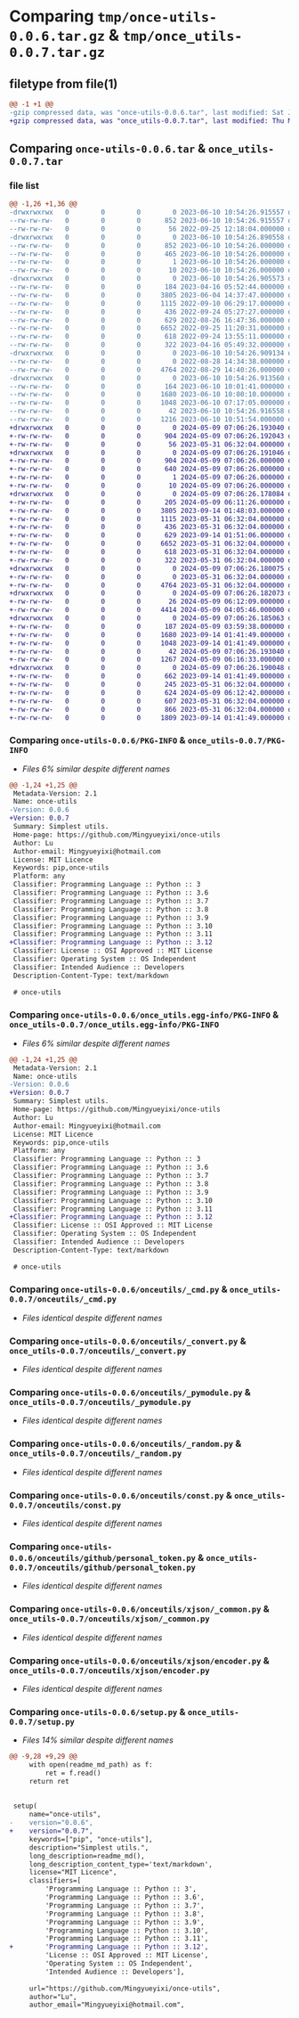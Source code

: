 # Comparing `tmp/once-utils-0.0.6.tar.gz` & `tmp/once_utils-0.0.7.tar.gz`

## filetype from file(1)

```diff
@@ -1 +1 @@
-gzip compressed data, was "once-utils-0.0.6.tar", last modified: Sat Jun 10 10:54:26 2023, max compression
+gzip compressed data, was "once_utils-0.0.7.tar", last modified: Thu May  9 07:06:26 2024, max compression
```

## Comparing `once-utils-0.0.6.tar` & `once_utils-0.0.7.tar`

### file list

```diff
@@ -1,26 +1,36 @@
-drwxrwxrwx   0        0        0        0 2023-06-10 10:54:26.915557 once-utils-0.0.6/
--rw-rw-rw-   0        0        0      852 2023-06-10 10:54:26.915557 once-utils-0.0.6/PKG-INFO
--rw-rw-rw-   0        0        0       56 2022-09-25 12:18:04.000000 once-utils-0.0.6/README.md
-drwxrwxrwx   0        0        0        0 2023-06-10 10:54:26.890558 once-utils-0.0.6/once_utils.egg-info/
--rw-rw-rw-   0        0        0      852 2023-06-10 10:54:26.000000 once-utils-0.0.6/once_utils.egg-info/PKG-INFO
--rw-rw-rw-   0        0        0      465 2023-06-10 10:54:26.000000 once-utils-0.0.6/once_utils.egg-info/SOURCES.txt
--rw-rw-rw-   0        0        0        1 2023-06-10 10:54:26.000000 once-utils-0.0.6/once_utils.egg-info/dependency_links.txt
--rw-rw-rw-   0        0        0       10 2023-06-10 10:54:26.000000 once-utils-0.0.6/once_utils.egg-info/top_level.txt
-drwxrwxrwx   0        0        0        0 2023-06-10 10:54:26.905573 once-utils-0.0.6/onceutils/
--rw-rw-rw-   0        0        0      184 2023-04-16 05:52:44.000000 once-utils-0.0.6/onceutils/__init__.py
--rw-rw-rw-   0        0        0     3805 2023-06-04 14:37:47.000000 once-utils-0.0.6/onceutils/_cmd.py
--rw-rw-rw-   0        0        0     1115 2022-09-10 06:29:17.000000 once-utils-0.0.6/onceutils/_convert.py
--rw-rw-rw-   0        0        0      436 2022-09-24 05:27:27.000000 once-utils-0.0.6/onceutils/_iter.py
--rw-rw-rw-   0        0        0      629 2022-08-26 16:47:36.000000 once-utils-0.0.6/onceutils/_pymodule.py
--rw-rw-rw-   0        0        0     6652 2022-09-25 11:20:31.000000 once-utils-0.0.6/onceutils/_random.py
--rw-rw-rw-   0        0        0      618 2022-09-24 13:55:11.000000 once-utils-0.0.6/onceutils/const.py
--rw-rw-rw-   0        0        0      322 2023-04-16 05:49:32.000000 once-utils-0.0.6/onceutils/ex_dict.py
-drwxrwxrwx   0        0        0        0 2023-06-10 10:54:26.909134 once-utils-0.0.6/onceutils/github/
--rw-rw-rw-   0        0        0        0 2022-08-28 14:34:38.000000 once-utils-0.0.6/onceutils/github/__init__.py
--rw-rw-rw-   0        0        0     4764 2022-08-29 14:40:26.000000 once-utils-0.0.6/onceutils/github/personal_token.py
-drwxrwxrwx   0        0        0        0 2023-06-10 10:54:26.913560 once-utils-0.0.6/onceutils/xjson/
--rw-rw-rw-   0        0        0      164 2023-06-10 10:01:41.000000 once-utils-0.0.6/onceutils/xjson/__init__.py
--rw-rw-rw-   0        0        0     1680 2023-06-10 10:00:10.000000 once-utils-0.0.6/onceutils/xjson/_common.py
--rw-rw-rw-   0        0        0     1048 2023-06-10 07:17:05.000000 once-utils-0.0.6/onceutils/xjson/encoder.py
--rw-rw-rw-   0        0        0       42 2023-06-10 10:54:26.916558 once-utils-0.0.6/setup.cfg
--rw-rw-rw-   0        0        0     1216 2023-06-10 10:51:54.000000 once-utils-0.0.6/setup.py
+drwxrwxrwx   0        0        0        0 2024-05-09 07:06:26.193040 once_utils-0.0.7/
+-rw-rw-rw-   0        0        0      904 2024-05-09 07:06:26.192043 once_utils-0.0.7/PKG-INFO
+-rw-rw-rw-   0        0        0       56 2023-05-31 06:32:04.000000 once_utils-0.0.7/README.md
+drwxrwxrwx   0        0        0        0 2024-05-09 07:06:26.191046 once_utils-0.0.7/once_utils.egg-info/
+-rw-rw-rw-   0        0        0      904 2024-05-09 07:06:26.000000 once_utils-0.0.7/once_utils.egg-info/PKG-INFO
+-rw-rw-rw-   0        0        0      640 2024-05-09 07:06:26.000000 once_utils-0.0.7/once_utils.egg-info/SOURCES.txt
+-rw-rw-rw-   0        0        0        1 2024-05-09 07:06:26.000000 once_utils-0.0.7/once_utils.egg-info/dependency_links.txt
+-rw-rw-rw-   0        0        0       10 2024-05-09 07:06:26.000000 once_utils-0.0.7/once_utils.egg-info/top_level.txt
+drwxrwxrwx   0        0        0        0 2024-05-09 07:06:26.178084 once_utils-0.0.7/onceutils/
+-rw-rw-rw-   0        0        0      205 2024-05-09 06:11:26.000000 once_utils-0.0.7/onceutils/__init__.py
+-rw-rw-rw-   0        0        0     3805 2023-09-14 01:48:03.000000 once_utils-0.0.7/onceutils/_cmd.py
+-rw-rw-rw-   0        0        0     1115 2023-05-31 06:32:04.000000 once_utils-0.0.7/onceutils/_convert.py
+-rw-rw-rw-   0        0        0      436 2023-05-31 06:32:04.000000 once_utils-0.0.7/onceutils/_iter.py
+-rw-rw-rw-   0        0        0      629 2023-09-14 01:51:06.000000 once_utils-0.0.7/onceutils/_pymodule.py
+-rw-rw-rw-   0        0        0     6652 2023-05-31 06:32:04.000000 once_utils-0.0.7/onceutils/_random.py
+-rw-rw-rw-   0        0        0      618 2023-05-31 06:32:04.000000 once_utils-0.0.7/onceutils/const.py
+-rw-rw-rw-   0        0        0      322 2023-05-31 06:32:04.000000 once_utils-0.0.7/onceutils/ex_dict.py
+drwxrwxrwx   0        0        0        0 2024-05-09 07:06:26.180075 once_utils-0.0.7/onceutils/github/
+-rw-rw-rw-   0        0        0        0 2023-05-31 06:32:04.000000 once_utils-0.0.7/onceutils/github/__init__.py
+-rw-rw-rw-   0        0        0     4764 2023-05-31 06:32:04.000000 once_utils-0.0.7/onceutils/github/personal_token.py
+drwxrwxrwx   0        0        0        0 2024-05-09 07:06:26.182073 once_utils-0.0.7/onceutils/http/
+-rw-rw-rw-   0        0        0       26 2024-05-09 06:12:09.000000 once_utils-0.0.7/onceutils/http/__init__.py
+-rw-rw-rw-   0        0        0     4414 2024-05-09 04:05:46.000000 once_utils-0.0.7/onceutils/http/_http_raw.py
+drwxrwxrwx   0        0        0        0 2024-05-09 07:06:26.185063 once_utils-0.0.7/onceutils/xjson/
+-rw-rw-rw-   0        0        0      187 2024-05-09 03:59:38.000000 once_utils-0.0.7/onceutils/xjson/__init__.py
+-rw-rw-rw-   0        0        0     1680 2023-09-14 01:41:49.000000 once_utils-0.0.7/onceutils/xjson/_common.py
+-rw-rw-rw-   0        0        0     1048 2023-09-14 01:41:49.000000 once_utils-0.0.7/onceutils/xjson/encoder.py
+-rw-rw-rw-   0        0        0       42 2024-05-09 07:06:26.193040 once_utils-0.0.7/setup.cfg
+-rw-rw-rw-   0        0        0     1267 2024-05-09 06:16:33.000000 once_utils-0.0.7/setup.py
+drwxrwxrwx   0        0        0        0 2024-05-09 07:06:26.190048 once_utils-0.0.7/tests/
+-rw-rw-rw-   0        0        0      662 2023-09-14 01:41:49.000000 once_utils-0.0.7/tests/test_cmd.py
+-rw-rw-rw-   0        0        0      245 2023-05-31 06:32:04.000000 once_utils-0.0.7/tests/test_dict.py
+-rw-rw-rw-   0        0        0      624 2024-05-09 06:12:42.000000 once_utils-0.0.7/tests/test_http_raw.py
+-rw-rw-rw-   0        0        0      607 2023-05-31 06:32:04.000000 once_utils-0.0.7/tests/test_iter.py
+-rw-rw-rw-   0        0        0      866 2023-05-31 06:32:04.000000 once_utils-0.0.7/tests/test_random.py
+-rw-rw-rw-   0        0        0     1809 2023-09-14 01:41:49.000000 once_utils-0.0.7/tests/test_xjson.py
```

### Comparing `once-utils-0.0.6/PKG-INFO` & `once_utils-0.0.7/PKG-INFO`

 * *Files 6% similar despite different names*

```diff
@@ -1,24 +1,25 @@
 Metadata-Version: 2.1
 Name: once-utils
-Version: 0.0.6
+Version: 0.0.7
 Summary: Simplest utils.
 Home-page: https://github.com/Mingyueyixi/once-utils
 Author: Lu
 Author-email: Mingyueyixi@hotmail.com
 License: MIT Licence
 Keywords: pip,once-utils
 Platform: any
 Classifier: Programming Language :: Python :: 3
 Classifier: Programming Language :: Python :: 3.6
 Classifier: Programming Language :: Python :: 3.7
 Classifier: Programming Language :: Python :: 3.8
 Classifier: Programming Language :: Python :: 3.9
 Classifier: Programming Language :: Python :: 3.10
 Classifier: Programming Language :: Python :: 3.11
+Classifier: Programming Language :: Python :: 3.12
 Classifier: License :: OSI Approved :: MIT License
 Classifier: Operating System :: OS Independent
 Classifier: Intended Audience :: Developers
 Description-Content-Type: text/markdown
 
 # once-utils
```

### Comparing `once-utils-0.0.6/once_utils.egg-info/PKG-INFO` & `once_utils-0.0.7/once_utils.egg-info/PKG-INFO`

 * *Files 6% similar despite different names*

```diff
@@ -1,24 +1,25 @@
 Metadata-Version: 2.1
 Name: once-utils
-Version: 0.0.6
+Version: 0.0.7
 Summary: Simplest utils.
 Home-page: https://github.com/Mingyueyixi/once-utils
 Author: Lu
 Author-email: Mingyueyixi@hotmail.com
 License: MIT Licence
 Keywords: pip,once-utils
 Platform: any
 Classifier: Programming Language :: Python :: 3
 Classifier: Programming Language :: Python :: 3.6
 Classifier: Programming Language :: Python :: 3.7
 Classifier: Programming Language :: Python :: 3.8
 Classifier: Programming Language :: Python :: 3.9
 Classifier: Programming Language :: Python :: 3.10
 Classifier: Programming Language :: Python :: 3.11
+Classifier: Programming Language :: Python :: 3.12
 Classifier: License :: OSI Approved :: MIT License
 Classifier: Operating System :: OS Independent
 Classifier: Intended Audience :: Developers
 Description-Content-Type: text/markdown
 
 # once-utils
```

### Comparing `once-utils-0.0.6/onceutils/_cmd.py` & `once_utils-0.0.7/onceutils/_cmd.py`

 * *Files identical despite different names*

### Comparing `once-utils-0.0.6/onceutils/_convert.py` & `once_utils-0.0.7/onceutils/_convert.py`

 * *Files identical despite different names*

### Comparing `once-utils-0.0.6/onceutils/_pymodule.py` & `once_utils-0.0.7/onceutils/_pymodule.py`

 * *Files identical despite different names*

### Comparing `once-utils-0.0.6/onceutils/_random.py` & `once_utils-0.0.7/onceutils/_random.py`

 * *Files identical despite different names*

### Comparing `once-utils-0.0.6/onceutils/const.py` & `once_utils-0.0.7/onceutils/const.py`

 * *Files identical despite different names*

### Comparing `once-utils-0.0.6/onceutils/github/personal_token.py` & `once_utils-0.0.7/onceutils/github/personal_token.py`

 * *Files identical despite different names*

### Comparing `once-utils-0.0.6/onceutils/xjson/_common.py` & `once_utils-0.0.7/onceutils/xjson/_common.py`

 * *Files identical despite different names*

### Comparing `once-utils-0.0.6/onceutils/xjson/encoder.py` & `once_utils-0.0.7/onceutils/xjson/encoder.py`

 * *Files identical despite different names*

### Comparing `once-utils-0.0.6/setup.py` & `once_utils-0.0.7/setup.py`

 * *Files 14% similar despite different names*

```diff
@@ -9,28 +9,29 @@
     with open(readme_md_path) as f:
         ret = f.read()
     return ret
 
 
 setup(
     name="once-utils",
-    version="0.0.6",
+    version="0.0.7",
     keywords=["pip", "once-utils"],
     description="Simplest utils.",
     long_description=readme_md(),
     long_description_content_type='text/markdown',
     license="MIT Licence",
     classifiers=[
         'Programming Language :: Python :: 3',
         'Programming Language :: Python :: 3.6',
         'Programming Language :: Python :: 3.7',
         'Programming Language :: Python :: 3.8',
         'Programming Language :: Python :: 3.9',
         'Programming Language :: Python :: 3.10',
         'Programming Language :: Python :: 3.11',
+        'Programming Language :: Python :: 3.12',
         'License :: OSI Approved :: MIT License',
         'Operating System :: OS Independent',
         'Intended Audience :: Developers'],
 
     url="https://github.com/Mingyueyixi/once-utils",
     author="Lu",
     author_email="Mingyueyixi@hotmail.com",
```

